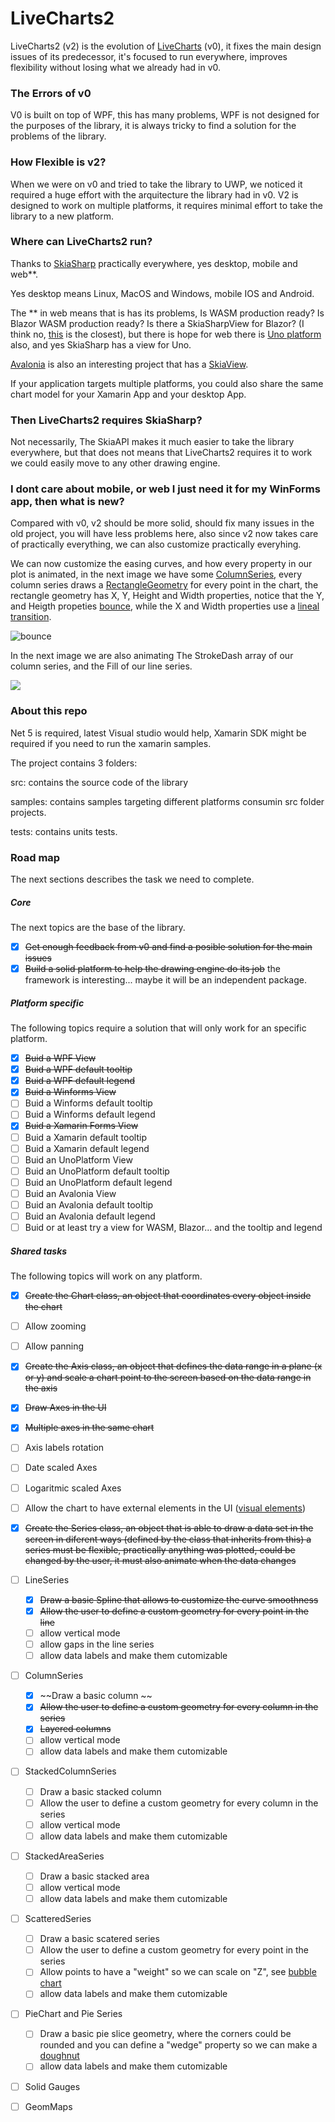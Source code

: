 # LiveCharts2

LiveCharts2 (v2) is the evolution of [LiveCharts](https://github.com/Live-Charts/Live-Charts) (v0), it fixes the main design issues of its predecessor, it's focused to run everywhere, improves flexibility without losing what we already had in v0.

### The Errors of v0

V0 is built on top of WPF, this has many problems, WPF is not designed for the purposes of the library, it is always tricky to find a solution for the problems of the library.

### How Flexible is v2?

When we were on v0 and tried to take the library to UWP, we noticed it required a huge effort with the arquitecture the library had in v0.
V2 is designed to work on multiple platforms, it requires minimal effort to take the library to a new platform.

### Where can LiveCharts2 run?

Thanks to [SkiaSharp](https://github.com/mono/SkiaSharp) practically everywhere, yes desktop, mobile and web**.

Yes desktop means Linux, MacOS and Windows, mobile IOS and Android.

The ** in web means that is has its problems, Is WASM production ready? Is Blazor WASM production ready? Is there a SkiaSharpView for Blazor? (I think no, [this](https://github.com/mattleibow/BlazorSkiaSharp) is the closest), but there is hope for web there is [Uno platform](https://github.com/unoplatform) also, and yes SkiaSharp has a view for Uno.

[Avalonia](https://avaloniaui.net/) is also an interesting project that has a [SkiaView](https://www.nuget.org/packages/Avalonia.Skia/).

If your application targets multiple platforms, you could also share the same chart model for your Xamarin App and your desktop App.

### Then LiveCharts2 requires SkiaSharp?

Not necessarily, The SkiaAPI makes it much easier to take the library everywhere, but that does not means that LiveCharts2 requires it to work we could easily move to any other drawing engine.

### I dont care about mobile, or web I just need it for my WinForms app, then what is new?

Compared with v0, v2 should be more solid, should fix many issues in the old project, you will have less problems here, also since v2 now takes care of practically everything, we can also customize practically everyhing.

We can now customize the easing curves, and how every property in our plot is animated, in the next image we have some [ColumnSeries](https://github.com/Live-Charts/LiveCharts2/blob/master/LiveChartsCore/ColumnSeries.cs), every column series draws a [RectangleGeometry](https://github.com/Live-Charts/LiveCharts2/blob/master/LiveChartsCore.SkiaSharp/Drawing/RectangleGeometry.cs) for every point in the chart, the rectangle geometry has X, Y, Height and Width properties, notice that the Y, and Heigth propeties [bounce](https://github.com/Live-Charts/LiveCharts2/blob/master/LiveChartsCore/Easing/BounceEasingFunction.cs), while the X and Width properties use a [lineal transition](https://github.com/Live-Charts/LiveCharts2/blob/master/LiveChartsCore/EasingFunctions.cs#L37).

![bounce](https://user-images.githubusercontent.com/10853349/107853263-71887b00-6dda-11eb-94ba-03aa518e86dc.gif)

In the next image we are also animating The StrokeDash array of our column series, and the Fill of our line series.

![](https://user-images.githubusercontent.com/10853349/107728642-39871800-6cb4-11eb-8373-422123e2e59e.gif)

### About this repo

Net 5 is required, latest Visual studio would help, Xamarin SDK might be required if you need to run the xamarin samples.

The project contains 3 folders:

src: contains the source code of the library

samples: contains samples targeting different platforms consumin src folder projects.

tests: contains units tests.
      
### Road map

The next sections describes the task we need to complete.

##### Core

The next topics are the base of the library.

- [x] ~~Get enough feedback from v0 and find a posible solution for the main issues~~
- [x] ~~Build a solid platform to help the drawing engine do its job~~ the framework is interesting... maybe it will be an independent package.

##### Platform specific

The following topics require a solution that will only work for an specific platform.

- [x] ~~Buid a WPF View~~
- [x] ~~Buid a WPF default tooltip~~
- [x] ~~Buid a WPF default legend~~
- [x] ~~Buid a Winforms View~~
- [ ] Buid a Winforms default tooltip
- [ ] Buid a Winforms default legend
- [x] ~~Buid a Xamarin Forms View~~
- [ ] Buid a Xamarin default tooltip
- [ ] Buid a Xamarin default legend
- [ ] Buid an UnoPlatform View
- [ ] Buid an UnoPlatform default tooltip
- [ ] Buid an UnoPlatform default legend
- [ ] Buid an Avalonia View
- [ ] Buid an Avalonia default tooltip
- [ ] Buid an Avalonia default legend
- [ ] Buid or at least try a view for WASM, Blazor... and the tooltip and legend

##### Shared tasks

The following topics will work on any platform.

- [x] ~~Create the Chart class, an object that coordinates every object inside the chart~~
- [ ] Allow zooming
- [ ] Allow panning
- [x] ~~Create the Axis class, an object that defines the data range in a plane (x or y) and scale a chart point to the screen based on the data range in the axis~~
- [x] ~~Draw Axes in the UI~~
- [x] ~~Multiple axes in the same chart~~
- [ ] Axis labels rotation
- [ ] Date scaled Axes
- [ ] Logaritmic scaled Axes
- [ ] Allow the chart to have external elements in the UI ([visual elements](https://lvcharts.net/App/examples/v1/wpf/Visual%20Elements))
- [x] ~~Create the Series class, an object that is able to draw a data set in the screen in diferent ways (defined by the class that inherits from this) a series must be flexible, practically anything was plotted, could be changed by the user, it must also animate when the data changes~~

- [ ] LineSeries
  - [x] ~~Draw a basic Spline that allows to customize the curve smoothness~~
  - [x] ~~Allow the user to define a custom geometry for every point in the line~~
  - [ ] allow vertical mode
  - [ ] allow gaps in the line series
  - [ ] allow data labels and make them cutomizable
    
- [ ] ColumnSeries
  - [x] ~~Draw a basic column ~~
  - [x] ~~Allow the user to define a custom geometry for every column in the series~~
  - [x] ~~Layered columns~~
  - [ ] allow vertical mode
  - [ ] allow data labels and make them cutomizable
  
- [ ] StackedColumnSeries
  - [ ] Draw a basic stacked column
  - [ ] Allow the user to define a custom geometry for every column in the series
  - [ ] allow vertical mode
  - [ ] allow data labels and make them cutomizable
  
- [ ] StackedAreaSeries
  - [ ] Draw a basic stacked area
  - [ ] allow vertical mode
  - [ ] allow data labels and make them cutomizable
  
- [ ] ScatteredSeries
  - [ ] Draw a basic scatered series
  - [ ] Allow the user to define a custom geometry for every point in the series
  - [ ] Allow points to have a "weight" so we can scale on "Z", see  [bubble chart](https://lvcharts.net/App/examples/v1/wpf/Bubble%20Chart)
  - [ ] allow data labels and make them cutomizable
  
- [ ] PieChart and Pie Series
  - [ ] Draw a basic pie slice geometry, where the corners could be rounded and you can define a "wedge" property so we can make a [doughnut](https://lvcharts.net/App/examples/v1/wpf/Doughnut%20Chart)
  - [ ] allow data labels and make them cutomizable
  
- [ ] Solid Gauges

- [ ] GeomMaps
  
